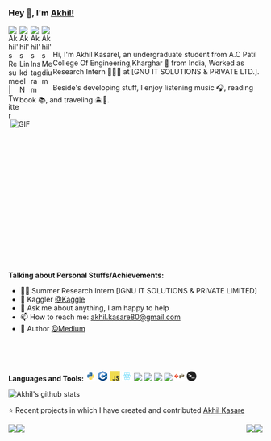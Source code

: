 ### Hey 👋, I'm [Akhil!](https://github.com/akhiilkasare)


<a href="https://twitter.com/akhil_kasare">
  <img align="left" alt="Akhil's Resume | Twitter" width="22px" src="https://cdn.jsdelivr.net/npm/simple-icons@v3/icons/twitter.svg" />
</a>
<a href="https://www.linkedin.com/in/akhil-kasare-895952107/">
  <img align="left" alt="Akhil's LinkdeIN" width="22px" src="https://cdn.jsdelivr.net/npm/simple-icons@v3/icons/linkedin.svg" />
</a>
<a href="https://www.instagram.com/akhiilkasare/">
  <img align="left" alt="Akhil's Instagram" width="22px" src="https://cdn.jsdelivr.net/npm/simple-icons@v3/icons/instagram.svg" />
</a>
<a href="https://medium.com/@akhil.kasare80">
  <img align="left" alt="Akhil's Medium" width="22px" src="https://cdn.jsdelivr.net/npm/simple-icons@v3/icons/medium.svg" />
</a>
<br />
<br />

Hi, I'm Akhil Kasarel, an undergraduate student from A.C Patil College Of Engineering,Kharghar 🚀 from India, Worked as Research Intern 🙍🏽‍♂️ at [GNU IT SOLUTIONS & PRIVATE LTD.].


Beside's developing stuff, I enjoy listening music 🎧, reading book 📚, and traveling 🏝️🗻.

  <img align="right" alt="GIF" width="500" height="300" src="https://websiteoncall.com/wp-content/uploads/2020/03/software_development.gif" />


**Talking about Personal Stuffs/Achievements:**


- 👨‍💻 Summer Research Intern [IGNU IT SOLUTIONS & PRIVATE LIMITED]
- 🌱 Kaggler [@Kaggle](https://www.kaggle.com/akhilkasare)
- 💬 Ask me about anything, I am happy to help
- 📫 How to reach me: akhil.kasare80@gmail.com
- :green_book: Author [@Medium](https://medium.com/@akhil.kasare80)

&nbsp;

<br>


**Languages and Tools:**
<code><img height="20" src="https://raw.githubusercontent.com/github/explore/80688e429a7d4ef2fca1e82350fe8e3517d3494d/topics/python/python.png"></code>
<code><img height="20" src="https://raw.githubusercontent.com/github/explore/80688e429a7d4ef2fca1e82350fe8e3517d3494d/topics/cpp/cpp.png"></code>
<code><img height="20" src="https://raw.githubusercontent.com/github/explore/80688e429a7d4ef2fca1e82350fe8e3517d3494d/topics/javascript/javascript.png"></code>
<code><img height="20" src="https://raw.githubusercontent.com/github/explore/80688e429a7d4ef2fca1e82350fe8e3517d3494d/topics/react/react.png"></code>
<code><img height="20" src="https://github.com/chiragsamal/Pothole-Detection/blob/master/Images/Rlogo.png"></code>
<code><img height="20" src="https://github.com/chiragsamal/Pothole-Detection/blob/master/Images/django-logo-negative.png"></code>
<code><img height="20" src="https://github.com/chiragsamal/Pothole-Detection/blob/master/Images/Tensorflow_logo.svg.png"></code>
<code><img height="20" src="https://github.com/chiragsamal/Pothole-Detection/blob/master/Images/pytorch.jpeg"></code>
<code><img height="20" src="https://raw.githubusercontent.com/github/explore/80688e429a7d4ef2fca1e82350fe8e3517d3494d/topics/git/git.png"></code>
<code><img height="20" src="https://raw.githubusercontent.com/github/explore/80688e429a7d4ef2fca1e82350fe8e3517d3494d/topics/terminal/terminal.png"></code>


![Akhil's github stats](https://github-readme-stats.vercel.app/api?username=akhiilkasare&show_icons=true&hide_border=true)


⭐️ Recent projects in which I have created and contributed [Akhil Kasare](https://github.com/akhiilkasare)


<a href="https://github.com/akhiilkasare/Covid-19-chest-x-ray-detection">
  <img align="left" src="https://github-readme-stats.vercel.app/api/pin/?username=akhiilkasare&repo=Covid-19-chest-x-ray-detection" />
</a>

<a href="https://github.com/akhiilkasare/Language-Detection-Using-NLP-and-Machine-Learning">
  <img align="right" src="https://github-readme-stats.vercel.app/api/pin/?username=akhiilkasare&repo=Language-Detection-Using-NLP-and-Machine-Learning" />
</a>

<a href="https://github.com/akhiilkasare/will-you-get-job-or-not-using-deep-learning">
  <img align="left" src="https://github-readme-stats.vercel.app/api/pin/?username=akhiilkasare&repo=will-you-get-job-or-not-using-deep-learning" />
</a>

<a href="https://github.com/akhiilkasare/diabetes-prediction-deployment">
  <img align="right" src="https://github-readme-stats.vercel.app/api/pin/?username=akhiilkasare&repo=diabetes-prediction-deployment" />
</a>


